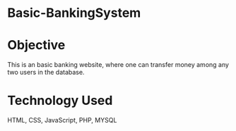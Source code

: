 # Basic-BankingSystem

# Objective
This is an basic banking website, where one can transfer money among any two users in the database.
# Technology Used
HTML, CSS, JavaScript, PHP, MYSQL
